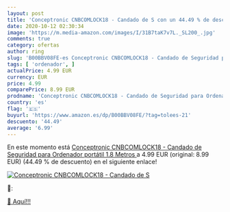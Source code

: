 ```yaml
---
layout: post
title: 'Conceptronic CNBCOMLOCK18 - Candado de S con un 44.49 % de descuento'
date: 2020-10-12 02:30:34
image: 'https://m.media-amazon.com/images/I/31B7taK7v7L._SL200_.jpg'
comments: true
category: ofertas
author: ring
slug: 'B00BBV08FE-es Conceptronic CNBCOMLOCK18 - Candado de Seguridad para...'
tags: [ 'ordenador', ]
actualPrice: 4.99 EUR
currency: EUR
price: 4.99
comparePrice: 8.99 EUR
prodname: 'Conceptronic CNBCOMLOCK18 - Candado de Seguridad para Ordenador portátil  1.8 Metros '
country: 'es'
flag: '🇪🇸'
buyurl: 'https://www.amazon.es/dp/B00BBV08FE/?tag=tolees-21'
descuento: '44.49'
average: '6.99'
---
```


En este momento está [Conceptronic CNBCOMLOCK18 - Candado de Seguridad para Ordenador portátil  1.8 Metros ](https://www.amazon.es/dp/B00BBV08FE/?tag=tolees-21) a 4.99 EUR (original: 8.99 EUR) (44.49 %  de descuento) en el siguiente enlace!

[![Conceptronic CNBCOMLOCK18 - Candado de S](https://m.media-amazon.com/images/I/31B7taK7v7L._SL200_.jpg)](https://www.amazon.es/dp/B00BBV08FE/?tag=tolees-21)

🔎:


[🛒 Aquí!!!](https://www.amazon.es/dp/B00BBV08FE/?tag=tolees-21)
